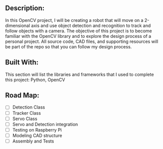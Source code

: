 ## Description:

In this OpenCV project, I will be creating a robot that will move on a 2-dimensional axis and use object detection and recognition to track and follow objects with a camera. The objective of this project is to become familiar with the OpenCV library and to explore the design process of a personal project. All source code, CAD files, and supporting resources will be part of the repo so that you can follow my design process.

## Built With:

This section will list the libraries and frameworks that I used to complete this project:
Python, OpenCV

## Road Map:
- [ ] Detection Class
- [ ] Tracker Class
- [ ] Servo Class
- [ ] Servo and Detection integration
- [ ] Testing on Raspberry Pi
- [ ] Modeling CAD structure
- [ ] Assembly and Tests